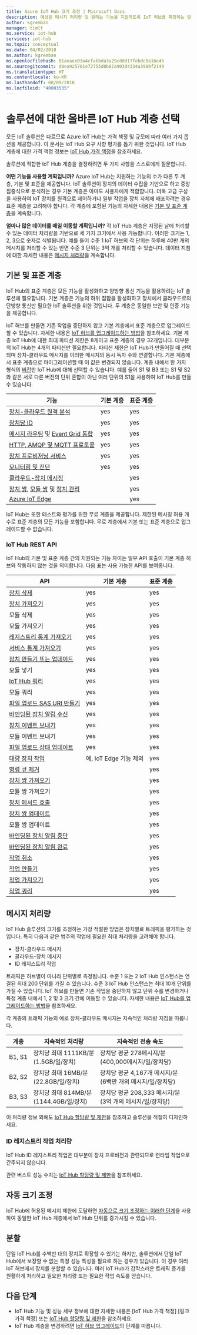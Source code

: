 ```yaml
---
title: Azure IoT Hub 크기 조정 | Microsoft Docs
description: 예상된 메시지 처리량 및 원하는 기능을 지원하도록 IoT 허브를 확장하는 방법입니다. 분할을 위한 옵션 및 각 계층에 지원되는 처리량에 대한 요약을 포함합니다.
author: kgremban
manager: timlt
ms.service: iot-hub
services: iot-hub
ms.topic: conceptual
ms.date: 04/02/2018
ms.author: kgremban
ms.openlocfilehash: 01aeaee03a4cfabbda3a29cddd17febdc8a16e45
ms.sourcegitcommit: d0ea925701e72755d0b62a903d4334a3980f2149
ms.translationtype: HT
ms.contentlocale: ko-KR
ms.lasthandoff: 08/09/2018
ms.locfileid: "40003535"
---
```

# <a name="choose-the-right-iot-hub-tier-for-your-solution"></a>솔루션에 대한 올바른 IoT Hub 계층 선택

모든 IoT 솔루션은 다르므로 Azure IoT Hub는 가격 책정 및 규모에 따라 여러 가지 옵션을 제공합니다. 이 문서는 IoT Hub 요구 사항 평가를 돕기 위한 것입니다. IoT Hub 계층에 대한 가격 책정 정보는 [IoT Hub 가격 책정](https://azure.microsoft.com/pricing/details/iot-hub)을 참조하세요. 

솔루션에 적합한 IoT Hub 계층을 결정하려면 두 가지 사항을 스스로에게 질문합니다.

**어떤 기능을 사용할 계획입니까?**
Azure IoT Hub는 지원하는 기능의 수가 다른 두 계층, 기본 및 표준을 제공합니다. IoT 솔루션이 장치의 데이터 수집을 기반으로 하고 중앙 집중식으로 분석하는 경우 기본 계층은 아마도 사용자에게 적합합니다. 더욱 고급 구성을 사용하여 IoT 장치를 원격으로 제어하거나 일부 작업을 장치 자체에 배포하려는 경우 표준 계층을 고려해야 합니다. 각 계층에 포함된 기능의 자세한 내용은 [기본 및 표준 계층](#basic-and-standard-tiers)을 계속합니다.

**얼마나 많은 데이터를 매일 이동할 계획입니까?**
각 IoT Hub 계층은 지정된 날에 처리할 수 있는 데이터 처리량을 기반으로 세 가지 크기에서 사용 가능합니다. 이러한 크기는 1, 2, 3으로 숫자로 식별됩니다. 예를 들어 수준 1 IoT 허브의 각 단위는 하루에 40만 개의 메시지를 처리할 수 있는 반면 수준 3 단위는 3억 개를 처리할 수 있습니다. 데이터 지침에 대한 자세한 내용은 [메시지 처리량](#message-throughput)을 계속합니다.

## <a name="basic-and-standard-tiers"></a>기본 및 표준 계층

IoT Hub의 표준 계층은 모든 기능을 활성화하고 양방향 통신 기능을 활용하려는 IoT 솔루션에 필요합니다. 기본 계층은 기능의 하위 집합을 활성화하고 장치에서 클라우드로의 단방향 통신만 필요한 IoT 솔루션을 위한 것입니다. 두 계층은 동일한 보안 및 인증 기능을 제공합니다.

IoT 허브를 만들면 기존 작업을 중단하지 않고 기본 계층에서 표준 계층으로 업그레이드할 수 있습니다. 자세한 내용은 [IoT 허브를 업그레이드하는 방법](iot-hub-upgrade.md)을 참조하세요. 기본 계층 IoT Hub에 대한 최대 파티션 제한은 8개이고 표준 계층의 경우 32개입니다. 대부분의 IoT Hub는 4개의 파티션만 필요합니다. 파티션 제한은 IoT Hub가 만들어질 때 선택되며 장치-클라우드 메시지를 이러한 메시지의 동시 독자 수와 연결합니다. 기본 계층에서 표준 계층으로 마이그레이션할 때 이 값은 변경되지 않습니다. 계층 내에서 한 가지 형식의 [버전](https://azure.microsoft.com/pricing/details/iot-hub/)만 IoT Hub에 대해 선택할 수 있습니다. 예를 들어 S1 및 B3 또는 S1 및 S2와 같은 서로 다른 버전의 단위 혼합이 아닌 여러 단위의 S1을 사용하여 IoT Hub를 만들 수 있습니다.

| 기능 | 기본 계층 | 표준 계층 |
| ---------- | ---------- | ------------- |
| [장치-클라우드 원격 분석](iot-hub-devguide-messaging.md) | yes | yes |
| [장치당 ID](iot-hub-devguide-identity-registry.md) | yes | yes |
| [메시지 라우팅](iot-hub-devguide-messages-read-custom.md) 및 [Event Grid 통합](iot-hub-event-grid.md) | yes | yes |
| [HTTP, AMQP 및 MQTT 프로토콜](iot-hub-devguide-protocols.md) | yes | yes |
| [장치 프로비저닝 서비스](../iot-dps/about-iot-dps.md) | yes | yes |
| [모니터링 및 진단](iot-hub-monitor-resource-health.md) | yes | yes |
| [클라우드-장치 메시징](iot-hub-devguide-c2d-guidance.md) |   | yes |
| [장치 쌍](iot-hub-devguide-device-twins.md), [모듈 쌍](iot-hub-devguide-module-twins.md) 및 [장치 관리](iot-hub-device-management-overview.md) |   | yes |
| [Azure IoT Edge](../iot-edge/how-iot-edge-works.md) |   | yes |

IoT Hub는 또한 테스트와 평가를 위한 무료 계층을 제공합니다. 제한된 메시징 허용 개수로 표준 계층의 모든 기능을 포함합니다. 무료 계층에서 기본 또는 표준 계층으로 업그레이드할 수 없습니다. 

### <a name="iot-hub-rest-apis"></a>IoT Hub REST API

IoT Hub의 기본 및 표준 계층 간의 지원되는 기능 차이는 일부 API 호출이 기본 계층 허브와 작동하지 않는 것을 의미합니다. 다음 표는 사용 가능한 API를 보여줍니다. 

| API | 기본 계층 | 표준 계층 |
| --- | ---------- | ------------- |
| [장치 삭제](https://docs.microsoft.com/rest/api/iothub/service/deletedevice) | yes | yes |
| [장치 가져오기](https://docs.microsoft.com/rest/api/iothub/service/getdevice) | yes | yes |
| 모듈 삭제 | yes | yes |
| 모듈 가져오기 | yes | yes |
| [레지스트리 통계 가져오기](https://docs.microsoft.com/rest/api/iothub/service/getdeviceregistrystatistics) | yes | yes |
| [서비스 통계 가져오기](https://docs.microsoft.com/rest/api/iothub/service/getservicestatistics) | yes | yes |
| [장치 만들기 또는 업데이트](https://docs.microsoft.com/rest/api/iothub/service/createorupdatedevice) | yes | yes |
| 모듈 넣기 | yes | yes |
| [IoT Hub 쿼리](https://docs.microsoft.com/rest/api/iothub/service/queryiothub) | yes | yes |
| 모듈 쿼리 | yes | yes |
| [파일 업로드 SAS URI 만들기](https://docs.microsoft.com/rest/api/iothub/device/createfileuploadsasuri) | yes | yes |
| [바인딩된 장치 알림 수신](https://docs.microsoft.com/rest/api/iothub/device/receivedeviceboundnotification) | yes | yes |
| [장치 이벤트 보내기](https://docs.microsoft.com/rest/api/iothub/device/senddeviceevent) | yes | yes |
| 모듈 이벤트 보내기 | yes | yes |
| [파일 업로드 상태 업데이트](https://docs.microsoft.com/rest/api/iothub/device/updatefileuploadstatus) | yes | yes |
| [대량 장치 작업](https://docs.microsoft.com/rest/api/iot-dps/deviceenrollment/bulkoperation) | 예, IoT Edge 기능 제외 | yes | 
| [명령 큐 제거](https://docs.microsoft.com/rest/api/iothub/service/purgecommandqueue) |   | yes |
| [장치 쌍 가져오기](https://docs.microsoft.com/rest/api/iothub/service/gettwin) |   | yes |
| 모듈 쌍 가져오기 |   | yes |
| [장치 메서드 호출](https://docs.microsoft.com/rest/api/iothub/service/invokedevicemethod) |   | yes |
| [장치 쌍 업데이트](https://docs.microsoft.com/rest/api/iothub/service/updatetwin) |   | yes | 
| 모듈 쌍 업데이트 |   | yes | 
| [바인딩된 장치 알림 중단](https://docs.microsoft.com/rest/api/iothub/device/abandondeviceboundnotification) |   | yes |
| [바인딩된 장치 알림 완료](https://docs.microsoft.com/rest/api/iothub/device/completedeviceboundnotification) |   | yes |
| [작업 취소](https://docs.microsoft.com/rest/api/iothub/service/canceljob) |   | yes |
| [작업 만들기](https://docs.microsoft.com/rest/api/iothub/service/createjob) |   | yes |
| [작업 가져오기](https://docs.microsoft.com/rest/api/iothub/service/getjob) |   | yes |
| [작업 쿼리](https://docs.microsoft.com/rest/api/iothub/service/queryjobs) |   | yes |

## <a name="message-throughput"></a>메시지 처리량

IoT Hub 솔루션의 크기를 조정하는 가장 적절한 방법은 장치별로 트래픽을 평가하는 것입니다. 특히 다음과 같은 범주의 작업에 필요한 최대 처리량을 고려해야 합니다.

* 장치-클라우드 메시지
* 클라우드-장치 메시지
* ID 레지스트리 작업

트래픽은 허브별이 아니라 단위별로 측정됩니다. 수준 1 또는 2 IoT Hub 인스턴스는 연결된 최대 200 단위를 가질 수 있습니다. 수준 3 IoT Hub 인스턴스는 최대 10개 단위를 가질 수 있습니다. IoT 허브를 만들면 기존 작업을 중단하지 않고 단위 수를 변경하거나 특정 계층 내에서 1, 2 및 3 크기 간에 이동할 수 있습니다. 자세한 내용은 [IoT Hub를 업그레이드하는 방법](iot-hub-upgrade.md)을 참조하세요.

각 계층의 트래픽 기능의 예로 장치-클라우드 메시지는 지속적인 처리량 지침을 따릅니다.

| 계층 | 지속적인 처리량 | 지속적인 전송 속도 |
| --- | --- | --- |
| B1, S1 |장치당 최대 1111KB/분<br/>(1.5GB/일/장치) |장치당 평균 278메시지/분<br/>(400,000메시지/일/장치당) |
| B2, S2 |장치당 최대 16MB/분<br/>(22.8GB/일/장치) |장치당 평균 4,167개 메시지/분<br/>(6백만 개의 메시지/일/장치당) |
| B3, S3 |장치당 최대 814MB/분<br/>(1144.4GB/일/장치) |장치당 평균 208,333 메시지/분<br/>(3억 개의 메시지/일/장치당) |

이 처리량 정보 외에도 [IoT Hub 할당량 및 제한][IoT Hub quotas and throttles]을 참조하고 솔루션을 적절히 디자인하세요.

### <a name="identity-registry-operation-throughput"></a>ID 레지스트리 작업 처리량
IoT Hub ID 레지스트리 작업은 대부분이 장치 프로비전과 관련되므로 런타임 작업으로 간주되지 않습니다.

관련 버스트 성능 수치는 [IoT Hub 할당량 및 제한][IoT Hub quotas and throttles]을 참조하세요.

## <a name="auto-scale"></a>자동 크기 조정
IoT Hub에 허용된 메시지 제한에 도달하면 [자동으로 크기 조정하는 이러한 단계](https://azure.microsoft.com/resources/samples/iot-hub-dotnet-autoscale/)을 사용하여 동일한 IoT Hub 계층에서 IoT Hub 단위를 증가시킬 수 있습니다.

## <a name="sharding"></a>분할
단일 IoT Hub를 수백만 대의 장치로 확장할 수 있기는 하지만, 솔루션에서 단일 IoT Hub에서 보장할 수 없는 특정 성능 특성을 필요로 하는 경우가 있습니다. 이 경우 여러 IoT 허브에서 장치를 분할할 수 있습니다. 여러 IoT Hub가 갑작스러운 트래픽 증가를 원활하게 처리하고 필요한 처리량 또는 필요한 작업 속도를 얻습니다.

## <a name="next-steps"></a>다음 단계

* IoT Hub 기능 및 성능 세부 정보에 대한 자세한 내용은 [IoT Hub 가격 책정] [링크 가격 책정] 또는 [IoT Hub 할당량 및 제한][IoT Hub quotas and throttles]을 참조하세요.
* IoT Hub 계층을 변경하려면 [IoT 허브 업그레이드](iot-hub-upgrade.md)의 단계를 따릅니다.

[lnk-pricing]: https://azure.microsoft.com/pricing/details/iot-hub
[IoT Hub quotas and throttles]: iot-hub-devguide-quotas-throttling.md

[lnk-devguide]: iot-hub-devguide.md
[lnk-iotedge]: ../iot-edge/tutorial-simulate-device-linux.md
